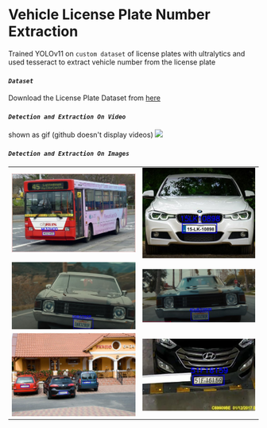 # Vehicle License Plate Number Extraction
Trained YOLOv11 on `custom dataset` of license plates with ultralytics and used tesseract to extract vehicle number from the license plate

#### *`Dataset`*
Download the License Plate Dataset from [here](https://universe.roboflow.com/roboflow-universe-projects/license-plate-recognition-rxg4e/dataset/4)

#### *`Detection and Extraction On Video`*
shown as gif (github doesn't display videos)
![](test_vids/out_1.gif)

#### *`Detection and Extraction On Images`*
|               |		        |
| ------------- |:-------------:|
![](test_images/1_out.jpg) | ![](test_images/2_out.jpg) 
![](test_images/12_out.jpg)  | ![](test_images/14_out.jpg) 
![](test_images/4_out.jpg)  | ![](test_images/11_out.jpg) 

